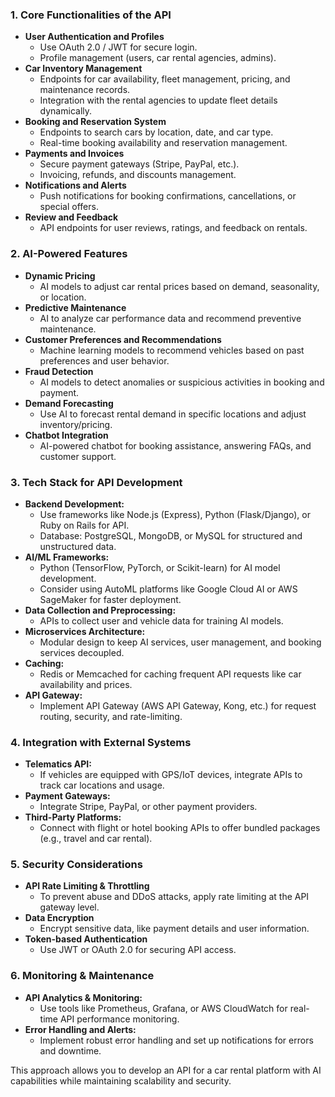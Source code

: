 
### 1. **Core Functionalities of the API**

-   **User Authentication and Profiles**
    -   Use OAuth 2.0 / JWT for secure login.
    -   Profile management (users, car rental agencies, admins).
-   **Car Inventory Management**
    -   Endpoints for car availability, fleet management, pricing, and maintenance records.
    -   Integration with the rental agencies to update fleet details dynamically.
-   **Booking and Reservation System**
    -   Endpoints to search cars by location, date, and car type.
    -   Real-time booking availability and reservation management.
-   **Payments and Invoices**
    -   Secure payment gateways (Stripe, PayPal, etc.).
    -   Invoicing, refunds, and discounts management.
-   **Notifications and Alerts**
    -   Push notifications for booking confirmations, cancellations, or special offers.
-   **Review and Feedback**
    -   API endpoints for user reviews, ratings, and feedback on rentals.

### 2. **AI-Powered Features**

-   **Dynamic Pricing**
    -   AI models to adjust car rental prices based on demand, seasonality, or location.
-   **Predictive Maintenance**
    -   AI to analyze car performance data and recommend preventive maintenance.
-   **Customer Preferences and Recommendations**
    -   Machine learning models to recommend vehicles based on past preferences and user behavior.
-   **Fraud Detection**
    -   AI models to detect anomalies or suspicious activities in booking and payment.
-   **Demand Forecasting**
    -   Use AI to forecast rental demand in specific locations and adjust inventory/pricing.
-   **Chatbot Integration**
    -   AI-powered chatbot for booking assistance, answering FAQs, and customer support.

### 3. **Tech Stack for API Development**

-   **Backend Development:**
    -   Use frameworks like Node.js (Express), Python (Flask/Django), or Ruby on Rails for API.
    -   Database: PostgreSQL, MongoDB, or MySQL for structured and unstructured data.
-   **AI/ML Frameworks:**
    -   Python (TensorFlow, PyTorch, or Scikit-learn) for AI model development.
    -   Consider using AutoML platforms like Google Cloud AI or AWS SageMaker for faster deployment.
-   **Data Collection and Preprocessing:**
    -   APIs to collect user and vehicle data for training AI models.
-   **Microservices Architecture:**
    -   Modular design to keep AI services, user management, and booking services decoupled.
-   **Caching:**
    -   Redis or Memcached for caching frequent API requests like car availability and prices.
-   **API Gateway:**
    -   Implement API Gateway (AWS API Gateway, Kong, etc.) for request routing, security, and rate-limiting.

### 4. **Integration with External Systems**

-   **Telematics API:**
    -   If vehicles are equipped with GPS/IoT devices, integrate APIs to track car locations and usage.
-   **Payment Gateways:**
    -   Integrate Stripe, PayPal, or other payment providers.
-   **Third-Party Platforms:**
    -   Connect with flight or hotel booking APIs to offer bundled packages (e.g., travel and car rental).

### 5. **Security Considerations**

-   **API Rate Limiting & Throttling**
    -   To prevent abuse and DDoS attacks, apply rate limiting at the API gateway level.
-   **Data Encryption**
    -   Encrypt sensitive data, like payment details and user information.
-   **Token-based Authentication**
    -   Use JWT or OAuth 2.0 for securing API access.

### 6. **Monitoring & Maintenance**

-   **API Analytics & Monitoring:**
    -   Use tools like Prometheus, Grafana, or AWS CloudWatch for real-time API performance monitoring.
-   **Error Handling and Alerts:**
    -   Implement robust error handling and set up notifications for errors and downtime.

This approach allows you to develop an API for a car rental platform with AI capabilities while maintaining scalability and security.
